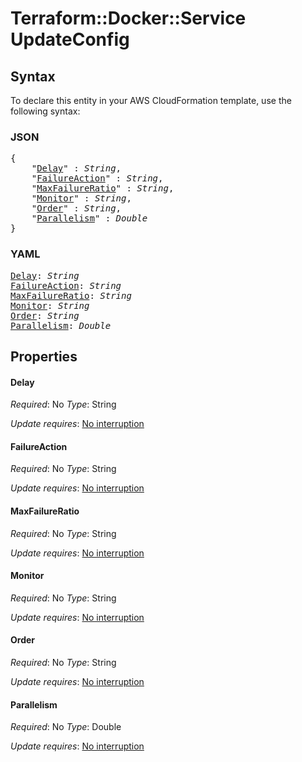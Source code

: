 # Terraform::Docker::Service UpdateConfig

## Syntax

To declare this entity in your AWS CloudFormation template, use the following syntax:

### JSON

<pre>
{
    "<a href="#delay" title="Delay">Delay</a>" : <i>String</i>,
    "<a href="#failureaction" title="FailureAction">FailureAction</a>" : <i>String</i>,
    "<a href="#maxfailureratio" title="MaxFailureRatio">MaxFailureRatio</a>" : <i>String</i>,
    "<a href="#monitor" title="Monitor">Monitor</a>" : <i>String</i>,
    "<a href="#order" title="Order">Order</a>" : <i>String</i>,
    "<a href="#parallelism" title="Parallelism">Parallelism</a>" : <i>Double</i>
}
</pre>

### YAML

<pre>
<a href="#delay" title="Delay">Delay</a>: <i>String</i>
<a href="#failureaction" title="FailureAction">FailureAction</a>: <i>String</i>
<a href="#maxfailureratio" title="MaxFailureRatio">MaxFailureRatio</a>: <i>String</i>
<a href="#monitor" title="Monitor">Monitor</a>: <i>String</i>
<a href="#order" title="Order">Order</a>: <i>String</i>
<a href="#parallelism" title="Parallelism">Parallelism</a>: <i>Double</i>
</pre>

## Properties

#### Delay

_Required_: No
_Type_: String

_Update requires_: [No interruption](https://docs.aws.amazon.com/AWSCloudFormation/latest/UserGuide/using-cfn-updating-stacks-update-behaviors.html#update-no-interrupt)

#### FailureAction

_Required_: No
_Type_: String

_Update requires_: [No interruption](https://docs.aws.amazon.com/AWSCloudFormation/latest/UserGuide/using-cfn-updating-stacks-update-behaviors.html#update-no-interrupt)

#### MaxFailureRatio

_Required_: No
_Type_: String

_Update requires_: [No interruption](https://docs.aws.amazon.com/AWSCloudFormation/latest/UserGuide/using-cfn-updating-stacks-update-behaviors.html#update-no-interrupt)

#### Monitor

_Required_: No
_Type_: String

_Update requires_: [No interruption](https://docs.aws.amazon.com/AWSCloudFormation/latest/UserGuide/using-cfn-updating-stacks-update-behaviors.html#update-no-interrupt)

#### Order

_Required_: No
_Type_: String

_Update requires_: [No interruption](https://docs.aws.amazon.com/AWSCloudFormation/latest/UserGuide/using-cfn-updating-stacks-update-behaviors.html#update-no-interrupt)

#### Parallelism

_Required_: No
_Type_: Double

_Update requires_: [No interruption](https://docs.aws.amazon.com/AWSCloudFormation/latest/UserGuide/using-cfn-updating-stacks-update-behaviors.html#update-no-interrupt)

